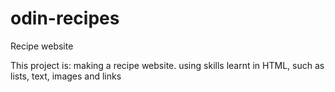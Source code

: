 # odin-recipes
Recipe website

This project is: making a recipe website.
using skills learnt in HTML, such as lists, text, images and links

